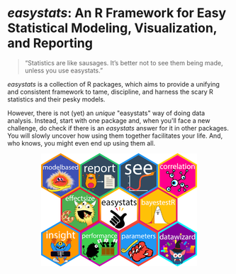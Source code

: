 # *easystats*: An R Framework for Easy Statistical Modeling, Visualization, and Reporting

> “Statistics are like sausages. It’s better not to see them being made, unless you use easystats.”
> 
*easystats* is a collection of R packages, which aims to provide a unifying
and consistent framework to tame, discipline, and harness the scary R statistics
and their pesky models.

However, there is not (yet) an *unique* "easystats" way of doing data
analysis. Instead, start with one package and, when you'll face a new
challenge, do check if there is an *easystats* answer for it in other packages.
You will slowly uncover how using them together facilitates your life. And, who
knows, you might even end up using them all.

<p align="center"><img src='https://raw.githubusercontent.com/easystats/easystats/main/man/figures/logo_wall.png' width="70%" /></p>
